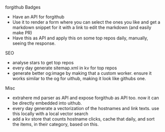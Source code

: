 forgithub Badges

- Have an API for forgithub
- Use it to render a form where you can select the ones you like and get a markdown snippet for it with a link to edit the markdown (and easily make PR)
- Have this as API and apply this on some top repos daily, manually, seeing the response.

SEO

- analyse stars to get top repos
- every day generate sitemap.xml in kv for top repos
- generate better og:image by making that a custom worker. ensure it works similar to the og for uithub, making it look like githubs one.

Misc

- extrahere md parser as API and expose forgithub as API too. now it can be directly embedded into uithub.
- every day generate a vectorization of the hostnames and link texts. use this locally with a local vector search
- add a kv store that counts hostname clicks, cache that daily, and sort the items, in their category, based on this.
